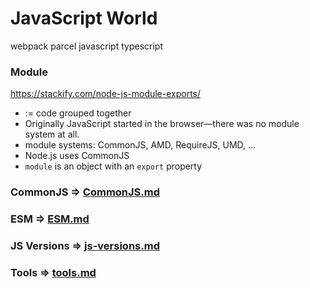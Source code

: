 JavaScript World
=================

webpack
parcel
javascript 
typescript

### Module

https://stackify.com/node-js-module-exports/
* := code grouped together 
* Originally JavaScript started in the browser—there was no module system at all.
* module systems: CommonJS, AMD, RequireJS, UMD, ...
* Node.js uses CommonJS
* `module` is an object with an `export` property

### CommonJS => [CommonJS.md](./commonjs.md)

### ESM => [ESM.md](./esm.md)

### JS Versions => [js-versions.md](./js-versions.md)

### Tools => [tools.md](./tools.md)